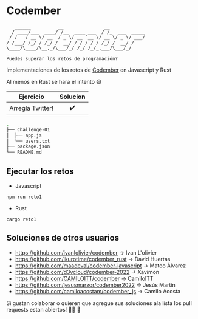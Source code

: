 # Codember 

```
   ______          __               __             
  / ____/___  ____/ /__  ____ ___  / /_  ___  _____
 / /   / __ \/ __  / _ \/ __ `__ \/ __ \/ _ \/ ___/
/ /___/ /_/ / /_/ /  __/ / / / / / /_/ /  __/ /    
\____/\____/\__,_/\___/_/ /_/ /_/_.___/\___/_/   

Puedes superar los retos de programación?
```

Implementaciones de los retos de [Codember](https://codember.dev/) en Javascript y Rust

Al menos en Rust se hara el intento :sweat_smile: 


|   Ejercicio      |            Solucion          |
|      :-:         | :-:                          |                              
| Arregla Twitter! | :heavy_check_mark:           |

```sh
.
├── Challenge-01
│  ├── app.js
│  └── users.txt
├── package.json
└── README.md
```

## Ejecutar los retos

* Javascript

```
npm run reto1
```

* Rust

```
cargo reto1
```

## Soluciones de otros usuarios

* https://github.com/ivanlolivier/codember -> Ivan L'olivier 
* https://github.com/ikurotime/codember_rust -> David Huertas
* https://github.com/maadeval/codember-javascript -> Mateo Álvarez
* https://github.com/d3vcloud/codember-2022 -> Xavimon
* https://github.com/CAMILOITT/codember -> CamiloITT
* https://github.com/jesusmarzor/codember2022 -> Jesús Martín
* https://github.com/camiloacostam/codember_js -> Camilo Acosta

Si gustan colaborar o quieren que agregue sus soluciones ala lista los pull requests estan abiertos! :man_technologist: :tada:
